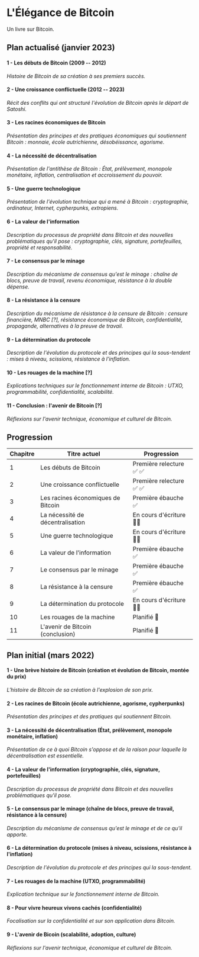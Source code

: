 L'Élégance de Bitcoin
=====================

Un livre sur Bitcoin.

Plan actualisé (janvier 2023)
-----------------------------

#### 1 - Les débuts de Bitcoin (2009 -- 2012)

*Histoire de Bitcoin de sa création à ses premiers succès.*

#### 2 - Une croissance conflictuelle (2012 -- 2023)

*Récit des conflits qui ont structuré l'évolution de Bitcoin après le départ de Satoshi.*

#### 3 - Les racines économiques de Bitcoin

*Présentation des principes et des pratiques économiques qui soutiennent Bitcoin : monnaie, école autrichienne, désobéissance, agorisme.*

#### 4 - La nécessité de décentralisation

*Présentation de l'antithèse de Bitcoin : État, prélèvement, monopole monétaire, inflation, centralisation et accroissement du pouvoir.*

#### 5 - Une guerre technologique

*Présentation de l'évolution technique qui a mené à Bitcoin : cryptographie, ordinateur, Internet, cypherpunks, extropiens.*

#### 6 - La valeur de l'information

*Description du processus de propriété dans Bitcoin et des nouvelles problématiques qu'il pose : cryptographie, clés, signature, portefeuilles, propriété et responsabilité.*

#### 7 - Le consensus par le minage

*Description du mécanisme de consensus qu'est le minage : chaîne de blocs, preuve de travail, revenu économique, résistance à la double dépense.*

#### 8 - La résistance à la censure

*Description du mécanisme de résistance à la censure de Bitcoin : censure financière, MNBC [?], résistance économique de Bitcoin, confidentialité, propagande, alternatives à la preuve de travail.*

#### 9 - La détermination du protocole

*Description de l'évolution du protocole et des principes qui la sous-tendent : mises à niveau, scissions, résistance à l'inflation.*

#### 10 - Les rouages de la machine [?]

*Explications techniques sur le fonctionnement interne de Bitcoin : UTXO, programmabilité, confidentialité, scalabilité.*

#### 11 - Conclusion : l'avenir de Bitcoin [?]

*Réflexions sur l'avenir technique, économique et culturel de Bitcoin.*

Progression
-----------

| Chapitre | Titre actuel                       | Progression                           |
|----------|------------------------------------|---------------------------------------|
|        1 | Les débuts de Bitcoin              | Première relecture &#x2705; &#x2705;  |
|        2 | Une croissance conflictuelle       | Première relecture &#x2705; &#x2705;  |
|        3 | Les racines économiques de Bitcoin | Première ébauche &#x2705;             |
|        4 | La nécessité de décentralisation   | En cours d'écriture &#x270D;&#x1F3FB; |
|        5 | Une guerre technologique           | En cours d'écriture &#x270D;&#x1F3FB; |
|        6 | La valeur de l'information         | Première ébauche &#x2705;             |
|        7 | Le consensus par le minage         | Première ébauche &#x2705;             |
|        8 | La résistance à la censure         | Première ébauche &#x2705;             |
|        9 | La détermination du protocole      | En cours d'écriture &#x270D;&#x1F3FB; |
|       10 | Les rouages de la machine          | Planifié &#x1F6A7;                    |
|       11 | L'avenir de Bitcoin (conclusion)   | Planifié &#x1F6A7;                    |

Plan initial (mars 2022)
------------------------

#### 1 - Une brève histoire de Bitcoin (création et évolution de Bitcoin, montée du prix)

*L'histoire de Bitcoin de sa création à l'explosion de son prix.*

#### 2 - Les racines de Bitcoin (école autrichienne, agorisme, cypherpunks)

*Présentation des principes et des pratiques qui soutiennent Bitcoin.*

#### 3 - La nécessité de décentralisation (État, prélèvement, monopole monétaire, inflation)

*Présentation de ce à quoi Bitcoin s'oppose et de la raison pour laquelle la décentralisation est essentielle.*

#### 4 - La valeur de l'information (cryptographie, clés, signature, portefeuilles)

*Description du processus de propriété dans Bitcoin et des nouvelles problématiques qu'il pose.*

#### 5 - Le consensus par le minage (chaîne de blocs, preuve de travail, résistance à la censure)

*Description du mécanisme de consensus qu'est le minage et de ce qu'il apporte.*

#### 6 - La détermination du protocole (mises à niveau, scissions, résistance à l'inflation)

*Description de l'évolution du protocole et des principes qui la sous-tendent.*

#### 7 - Les rouages de la machine (UTXO, programmabilité)

*Explication technique sur le fonctionnement interne de Bitcoin.*

#### 8 - Pour vivre heureux vivons cachés (confidentialité)

*Focalisation sur la confidentialité et sur son application dans Bitcoin.*

#### 9 - L'avenir de Bicoin (scalabilité, adoption, culture)

*Réflexions sur l'avenir technique, économique et culturel de Bitcoin.*


